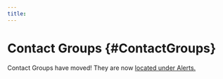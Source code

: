 ```yaml
---
title:
---
```


# Contact Groups {#ContactGroups}

Contact Groups have moved! They are now [located under Alerts.](/Alerting/ContactGroups.md)
